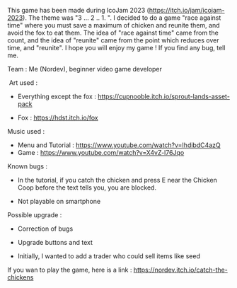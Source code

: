 This game has been made during IcoJam 2023 (https://itch.io/jam/icojam-2023). The theme was "3 ... 2 .. 1. ". I decided to do a game "race against time" where you must save a maximum of chicken and reunite them, and avoid the fox to eat them. The idea of "race against time" came from the count, and the idea of "reunite" came from the point which reduces over time, and "reunite". I hope you will enjoy my game ! If you find any bug, tell me.

Team : Me (Nordev), beginner video game developer

​
Art used : 

- Everything except the fox : https://cupnooble.itch.io/sprout-lands-asset-pack

- Fox : https://hdst.itch.io/fox

Music used : 

- Menu and Tutorial : https://www.youtube.com/watch?v=IhdibdC4azQ
-  Game : https://www.youtube.com/watch?v=X4vZ-l76Jqo​​

Known bugs :

- In the tutorial, if you catch the chicken and press E near the Chicken Coop before the text tells you, you are blocked.

- Not playable on smartphone 

Possible upgrade :

- Correction of bugs

- Upgrade buttons and text

- Initially, I wanted to add a trader who could sell items like seed


If you wan to play the game, here is a link : https://nordev.itch.io/catch-the-chickens
